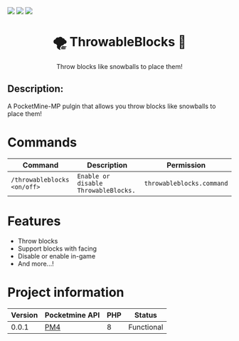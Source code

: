 [![](https://poggit.pmmp.io/shield.state/ThrowableBlocks)](https://poggit.pmmp.io/p/ThrowableBlocks)
[![](https://poggit.pmmp.io/shield.api/ThrowableBlocks)](https://poggit.pmmp.io/p/ThrowableBlocks)
[![](https://poggit.pmmp.io/shield.dl.total/ThrowableBlocks)](https://poggit.pmmp.io/p/ThrowableBlocks)

<div align="center">
  <h1>🌪 ThrowableBlocks 🧊</h1>
  <p>Throw blocks like snowballs to place them!</p>
</div>

## Description:
A PocketMine-MP pulgin that allows you throw blocks like snowballs to place them!

# Commands
Command | Description | Permission
--- | --- | ---
`/throwableblocks <on/off>` | `Enable or disable ThrowableBlocks.` | `throwableblocks.command`

# Features

- Throw blocks
- Support blocks with facing
- Disable or enable in-game
- And more...!

# Project information
Version | Pocketmine API | PHP | Status
--- | --- | --- | ---
0.0.1 | [PM4](https://github.com/pmmp/PocketMine-MP/tree/stable) | 8 | Functional

